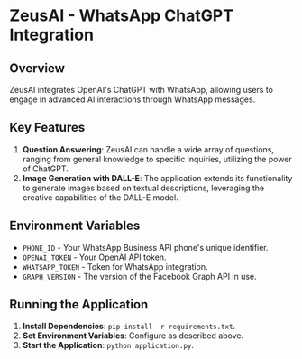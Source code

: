 # ZeusAI - WhatsApp ChatGPT Integration

## Overview
ZeusAI integrates OpenAI's ChatGPT with WhatsApp, allowing users to engage in advanced AI interactions through WhatsApp messages.

## Key Features
1. **Question Answering**: ZeusAI can handle a wide array of questions, ranging from general knowledge to specific inquiries, utilizing the power of ChatGPT.
2. **Image Generation with DALL-E**: The application extends its functionality to generate images based on textual descriptions, leveraging the creative capabilities of the DALL-E model.

## Environment Variables
- `PHONE_ID` - Your WhatsApp Business API phone's unique identifier.
- `OPENAI_TOKEN` - Your OpenAI API token.
- `WHATSAPP_TOKEN` - Token for WhatsApp integration.
- `GRAPH_VERSION` - The version of the Facebook Graph API in use.

## Running the Application
1. **Install Dependencies**: `pip install -r requirements.txt`.
2. **Set Environment Variables**: Configure as described above.
3. **Start the Application**: `python application.py`.